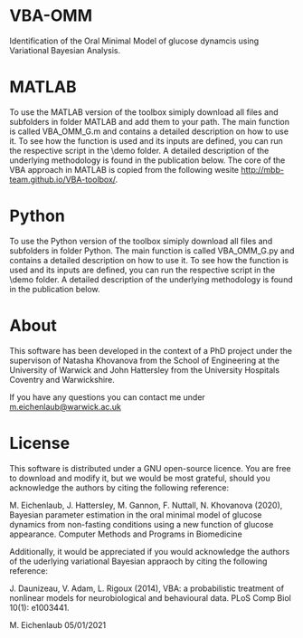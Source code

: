 # VBA-OMM
Identification of the Oral Minimal Model of glucose dynamcis using Variational Bayesian Analysis.

# MATLAB
To use the MATLAB version of the toolbox simiply download all files and subfolders in folder MATLAB and add them to your path. The main function is called VBA_OMM_G.m and contains a detailed description on how to use it. To see how the function is used and its inputs are defined, you can run the respective script in the \demo folder. A detailed description of the underlying methodology is found in the publication below. The core of the VBA approach in MATLAB is copied from the following wesite http://mbb-team.github.io/VBA-toolbox/.

# Python 
To use the Python version of the toolbox simiply download all files and subfolders in folder Python. The main function is called VBA_OMM_G.py and contains a detailed description on how to use it. To see how the function is used and its inputs are defined, you can run the respective script in the \demo folder. A detailed description of the underlying methodology is found in the publication below.

# About
This software has been developed in the context of a PhD project under the supervison of Natasha Khovanova from the School of Engineering at the University of Warwick and John Hattersley from the University Hospitals Coventry and Warwickshire.

If you have any questions you can contact me under m.eichenlaub@warwick.ac.uk

# License
This software is distributed under a GNU open-source licence. You are free to download and modify it, but we would be most grateful, should you acknowledge the authors by citing the following reference:

M. Eichenlaub, J. Hattersley, M. Gannon, F. Nuttall, N. Khovanova (2020), Bayesian parameter estimation in the oral minimal model of glucose dynamics from non-fasting conditions using a new function of glucose appearance. Computer Methods and Programs in Biomedicine

Additionally, it would be appreciated if you would acknowledge the authors of the uderlying variational Bayesian appraoch by citing the following reference:

J. Daunizeau, V. Adam, L. Rigoux (2014), VBA: a probabilistic treatment of nonlinear models for neurobiological and behavioural data. PLoS Comp Biol 10(1): e1003441.

M. Eichenlaub 05/01/2021
